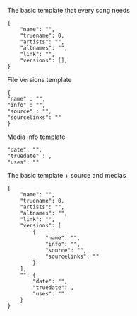 The basic template that every song needs

```
{
    "name": "",
    "truename": 0,
    "artists": "",
    "altnames": "",
    "link": "",
    "versions": [],
}
```

File Versions template

```
{
"name" : "",
"info" : "",
"source" : "",
"sourcelinks": ""
}
```

Media Info template

```
"date": "",
"truedate" : ,
"uses": ""
```

The basic template + source and medias
```
{
    "name": "",
    "truename": 0,
    "artists": "",
    "altnames": "",
    "link": "",
    "versions": [
        {
            "name": "",
            "info": "",
            "source": "",
            "sourcelinks": ""
        }
    ],
    "": {
        "date": "",
        "truedate": ,
        "uses": ""
    }
}
```
